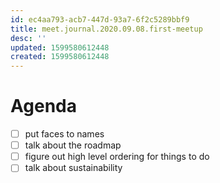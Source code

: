 ```yaml
---
id: ec4aa793-acb7-447d-93a7-6f2c5289bbf9
title: meet.journal.2020.09.08.first-meetup
desc: ''
updated: 1599580612448
created: 1599580612448
---
```


# Agenda
- [ ] put faces to names
- [ ] talk about the roadmap
- [ ] figure out high level ordering for things to do
- [ ] talk about sustainability